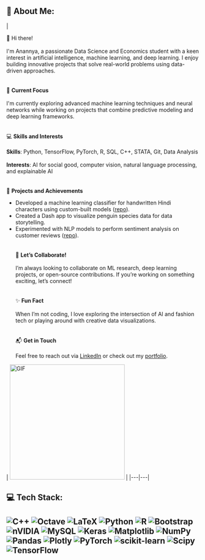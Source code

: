 ## 🌷 About Me:

| <div> 👋 Hi there! <br>  
I'm Anannya, a passionate Data Science and Economics student with a keen interest in artificial intelligence, machine learning, and deep learning. I enjoy building innovative projects that solve real-world problems using data-driven approaches.<br><br>  
🌟 **Current Focus**<br>  
I'm currently exploring advanced machine learning techniques and neural networks while working on projects that combine predictive modeling and deep learning frameworks.<br><br>  
💻 **Skills and Interests**<br>  
**Skills**: Python, TensorFlow, PyTorch, R, SQL, C++, STATA, Git, Data Analysis<br>  
**Interests**: AI for social good, computer vision, natural language processing, and explainable AI<br><br>  
🚀 **Projects and Achievements**<br>  
- Developed a machine learning classifier for handwritten Hindi characters using custom-built models ([repo](#)).<br>  
- Created a Dash app to visualize penguin species data for data storytelling.<br>  
- Experimented with NLP models to perform sentiment analysis on customer reviews ([repo](#)).<br><br>  
🤝 **Let’s Collaborate!**<br>  
I’m always looking to collaborate on ML research, deep learning projects, or open-source contributions. If you’re working on something exciting, let’s connect!<br><br>  
✨ **Fun Fact**<br>  
When I’m not coding, I love exploring the intersection of AI and fashion tech or playing around with creative data visualizations.<br><br>  
📬 **Get in Touch**<br>  
Feel free to reach out via [LinkedIn](#) or check out my [portfolio](#).</div> | <img src="https://github.com/user-attachments/assets/03126605-ab87-4e1a-8c63-f58355c61912" alt="GIF" width="300"/> |
|---|---|




## 💻 Tech Stack:
![C++](https://img.shields.io/badge/c++-%2300599C.svg?style=for-the-badge&logo=c%2B%2B&logoColor=white) ![Octave](https://img.shields.io/badge/OCTAVE-darkblue?style=for-the-badge&logo=octave&logoColor=fcd683) ![LaTeX](https://img.shields.io/badge/latex-%23008080.svg?style=for-the-badge&logo=latex&logoColor=white) ![Python](https://img.shields.io/badge/python-3670A0?style=for-the-badge&logo=python&logoColor=ffdd54) ![R](https://img.shields.io/badge/r-%23276DC3.svg?style=for-the-badge&logo=r&logoColor=white) ![Bootstrap](https://img.shields.io/badge/bootstrap-%238511FA.svg?style=for-the-badge&logo=bootstrap&logoColor=white) ![nVIDIA](https://img.shields.io/badge/cuda-000000.svg?style=for-the-badge&logo=nVIDIA&logoColor=green) ![MySQL](https://img.shields.io/badge/mysql-4479A1.svg?style=for-the-badge&logo=mysql&logoColor=white) ![Keras](https://img.shields.io/badge/Keras-%23D00000.svg?style=for-the-badge&logo=Keras&logoColor=white) ![Matplotlib](https://img.shields.io/badge/Matplotlib-%23ffffff.svg?style=for-the-badge&logo=Matplotlib&logoColor=black) ![NumPy](https://img.shields.io/badge/numpy-%23013243.svg?style=for-the-badge&logo=numpy&logoColor=white) ![Pandas](https://img.shields.io/badge/pandas-%23150458.svg?style=for-the-badge&logo=pandas&logoColor=white) ![Plotly](https://img.shields.io/badge/Plotly-%233F4F75.svg?style=for-the-badge&logo=plotly&logoColor=white) ![PyTorch](https://img.shields.io/badge/PyTorch-%23EE4C2C.svg?style=for-the-badge&logo=PyTorch&logoColor=white) ![scikit-learn](https://img.shields.io/badge/scikit--learn-%23F7931E.svg?style=for-the-badge&logo=scikit-learn&logoColor=white) ![Scipy](https://img.shields.io/badge/SciPy-%230C55A5.svg?style=for-the-badge&logo=scipy&logoColor=%white) ![TensorFlow](https://img.shields.io/badge/TensorFlow-%23FF6F00.svg?style=for-the-badge&logo=TensorFlow&logoColor=white) 
---




